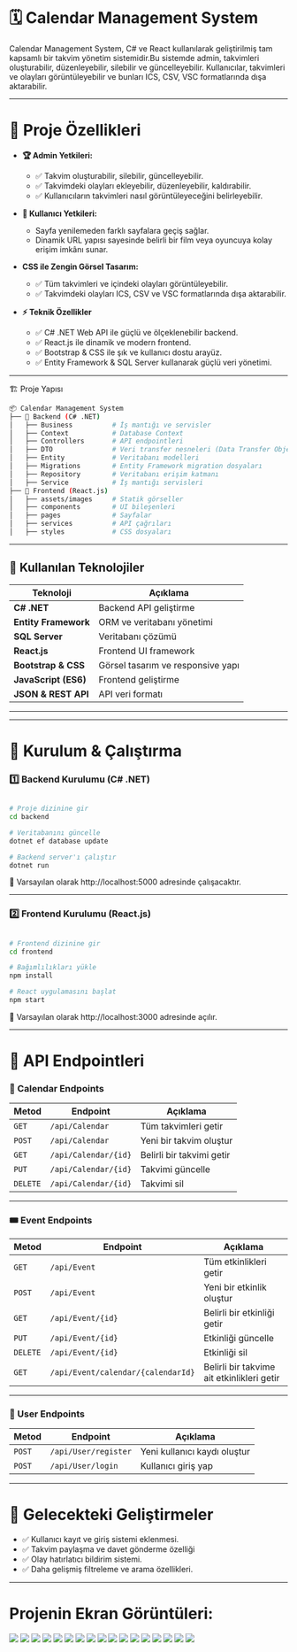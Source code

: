 # 🗓️ Calendar Management System

Calendar Management System, C# ve React kullanılarak geliştirilmiş tam kapsamlı bir takvim yönetim sistemidir.Bu sistemde admin, takvimleri oluşturabilir, düzenleyebilir, silebilir ve güncelleyebilir.
Kullanıcılar, takvimleri ve olayları görüntüleyebilir ve bunları ICS, CSV, VSC formatlarında dışa aktarabilir.

---

# 🚀 Proje Özellikleri

- **🏆 Admin Yetkileri:**
  - ✅ Takvim oluşturabilir, silebilir, güncelleyebilir.
  - ✅ Takvimdeki olayları ekleyebilir, düzenleyebilir, kaldırabilir.
  - ✅ Kullanıcıların takvimleri nasıl görüntüleyeceğini belirleyebilir.

- **👤 Kullanıcı Yetkileri:**
  - Sayfa yenilemeden farklı sayfalara geçiş sağlar.
  - Dinamik URL yapısı sayesinde belirli bir film veya oyuncuya kolay erişim imkânı sunar.

- **CSS ile Zengin Görsel Tasarım:**
  - ✅ Tüm takvimleri ve içindeki olayları görüntüleyebilir.
  - ✅ Takvimdeki olayları ICS, CSV ve VSC formatlarında dışa aktarabilir.

- **⚡ Teknik Özellikler**
  - ✅ C# .NET Web API ile güçlü ve ölçeklenebilir backend.
  - ✅ React.js ile dinamik ve modern frontend.
  - ✅ Bootstrap & CSS ile şık ve kullanıcı dostu arayüz.
  - ✅ Entity Framework & SQL Server kullanarak güçlü veri yönetimi.

---
🏗 Proje Yapısı
```bash
📦 Calendar Management System
├── 📂 Backend (C# .NET)
│   ├── Business          # İş mantığı ve servisler
│   ├── Context           # Database Context
│   ├── Controllers       # API endpointleri
│   ├── DTO               # Veri transfer nesneleri (Data Transfer Object)
│   ├── Entity            # Veritabanı modelleri
│   ├── Migrations        # Entity Framework migration dosyaları
│   ├── Repository        # Veritabanı erişim katmanı
│   ├── Service           # İş mantığı servisleri
├── 📂 Frontend (React.js)
│   ├── assets/images     # Statik görseller
│   ├── components        # UI bileşenleri
│   ├── pages             # Sayfalar
│   ├── services          # API çağrıları
│   ├── styles            # CSS dosyaları
```
---
## 📜 Kullanılan Teknolojiler

| **Teknoloji**         | **Açıklama**                        |
|----------------------|------------------------------------|
| **C# .NET**         | Backend API geliştirme            |
| **Entity Framework** | ORM ve veritabanı yönetimi        |
| **SQL Server**      | Veritabanı çözümü                 |
| **React.js**        | Frontend UI framework             |
| **Bootstrap & CSS** | Görsel tasarım ve responsive yapı |
| **JavaScript (ES6)** | Frontend geliştirme              |
| **JSON & REST API**  | API veri formatı                  |


---
---
# 🔧 Kurulum & Çalıştırma

### 1️⃣ Backend Kurulumu (C# .NET)
```bash

# Proje dizinine gir
cd backend

# Veritabanını güncelle
dotnet ef database update

# Backend server'ı çalıştır
dotnet run
```
📌 Varsayılan olarak http://localhost:5000 adresinde çalışacaktır.

---
### 2️⃣ Frontend Kurulumu (React.js)
```bash

# Frontend dizinine gir
cd frontend

# Bağımlılıkları yükle
npm install

# React uygulamasını başlat
npm start

```
📌 Varsayılan olarak http://localhost:3000 adresinde açılır.

---
# 🔗 API Endpointleri
  ### 📅 Calendar Endpoints
  | **Metod**  | **Endpoint**                | **Açıklama**                      |
|------------|----------------------------|----------------------------------|
| `GET`      | `/api/Calendar`             | Tüm takvimleri getir            |
| `POST`     | `/api/Calendar`             | Yeni bir takvim oluştur         |
| `GET`      | `/api/Calendar/{id}`        | Belirli bir takvimi getir       |
| `PUT`      | `/api/Calendar/{id}`        | Takvimi güncelle                |
| `DELETE`   | `/api/Calendar/{id}`        | Takvimi sil                     |
---
### 🎟️ Event Endpoints
| **Metod**  | **Endpoint**                                | **Açıklama**                      |
|------------|--------------------------------------------|----------------------------------|
| `GET`      | `/api/Event`                               | Tüm etkinlikleri getir          |
| `POST`     | `/api/Event`                               | Yeni bir etkinlik oluştur       |
| `GET`      | `/api/Event/{id}`                          | Belirli bir etkinliği getir     |
| `PUT`      | `/api/Event/{id}`                          | Etkinliği güncelle              |
| `DELETE`   | `/api/Event/{id}`                          | Etkinliği sil                   |
| `GET`      | `/api/Event/calendar/{calendarId}`        | Belirli bir takvime ait etkinlikleri getir |
---
### 👤 User Endpoints
| **Metod**  | **Endpoint**             | **Açıklama**                  |
|------------|-------------------------|------------------------------|
| `POST`     | `/api/User/register`     | Yeni kullanıcı kaydı oluştur |
| `POST`     | `/api/User/login`        | Kullanıcı giriş yap          |
---
# 📅 Gelecekteki Geliştirmeler

- ✅ Kullanıcı kayıt ve giriş sistemi eklenmesi.
- ✅ Takvim paylaşma ve davet gönderme özelliği
- ✅ Olay hatırlatıcı bildirim sistemi.
- ✅ Daha gelişmiş filtreleme ve arama özellikleri.
  
---
# Projenin Ekran Görüntüleri:
 <div>
  <img src="Preview/01.png"/>
  <img src="Preview/02.png"/>
  <img src="Preview/1.png"/>
  <img src="Preview/2.png"/>
  <img src="Preview/3.png"/>
  <img src="Preview/4.png"/>
  <img src="Preview/5.png"/>
  <img src="Preview/6.png"/>
  <img src="Preview/7.png"/>
  <img src="Preview/8.png"/>
  <img src="Preview/9.png"/>
  <img src="Preview/10.png"/>
  <img src="Preview/11.png"/>
  <img src="Preview/12.png"/>
  <img src="Preview/13.png"/>
  <img src="Preview/14.png"/>
  <img src="Preview/15.png"/>
</div>
